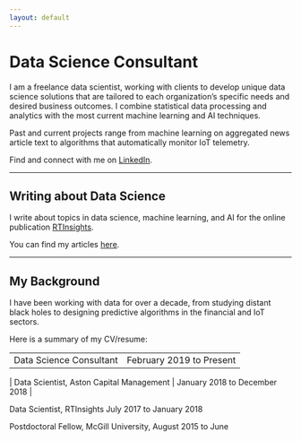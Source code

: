 ```yaml
---
layout: default
---
```


# Data Science Consultant

I am a freelance data scientist, working with clients to develop unique data
science solutions that are tailored to each organization’s specific needs and
desired business outcomes. I combine statistical data processing and analytics
with the most current machine learning and AI techniques.

Past and current projects range from machine learning on aggregated news
article text to algorithms that automatically monitor IoT telemetry.

Find and connect with me on [LinkedIn](https://www.linkedin.com/in/dcapellupo/).

---

<!---
## My Blog + Newsletter
--->

## Writing about Data Science

I write about topics in data science, machine learning, and AI for the online
publication [RTInsights](https://www.rtinsights.com/).

You can find my articles [here](https://www.rtinsights.com/author/dcapellupo/).

---

## My Background

I have been working with data for over a decade, from studying distant black
holes to designing predictive algorithms in the financial and IoT sectors.

Here is a summary of my CV/resume:

|      |      |
| :--- | ---: |
| Data Science Consultant | February 2019 to Present |

| Data Scientist, Aston Capital Management | January 2018 to December 2018 |

Data Scientist, RTInsights  July 2017 to January 2018

Postdoctoral Fellow, McGill University,  August 2015 to June 


